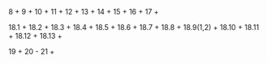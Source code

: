 8 + 9 + 10 + 11 + 12 + 13 + 14 + 15 + 16 + 17 +

18.1 + 18.2 + 18.3 + 18.4 + 18.5 + 18.6 + 18.7 + 18.8 + 18.9(1,2) + 18.10 + 18.11 + 18.12 + 18.13 +

19 + 20 - 21 + 

